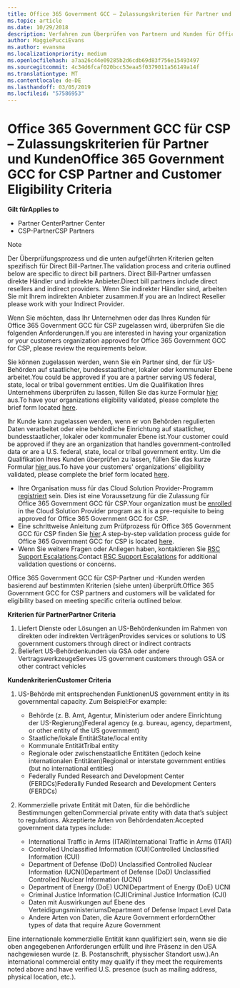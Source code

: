 ```yaml
---
title: Office 365 Government GCC – Zulassungskriterien für Partner und Kunden | Partner Center
ms.topic: article
ms.date: 10/29/2018
description: Verfahren zum Überprüfen von Partnern und Kunden für Office 365 Government GCC für CSP.
author: MaggiePucciEvans
ms.author: evansma
ms.localizationpriority: medium
ms.openlocfilehash: a7aa26c44e09285b2d6cdb69d83f756e15493497
ms.sourcegitcommit: 4c34d6fcaf020bcc53eaa5f0379011a56149a14f
ms.translationtype: MT
ms.contentlocale: de-DE
ms.lasthandoff: 03/05/2019
ms.locfileid: "57586953"
---
```

# <a name="office-365-government-gcc-for-csp-partner-and-customer-eligibility-criteria"></a><span data-ttu-id="5d8ef-103">Office 365 Government GCC für CSP – Zulassungskriterien für Partner und Kunden</span><span class="sxs-lookup"><span data-stu-id="5d8ef-103">Office 365 Government GCC for CSP Partner and Customer Eligibility Criteria</span></span>

<span data-ttu-id="5d8ef-104">**Gilt für**</span><span class="sxs-lookup"><span data-stu-id="5d8ef-104">**Applies to**</span></span>

-  <span data-ttu-id="5d8ef-105">Partner Center</span><span class="sxs-lookup"><span data-stu-id="5d8ef-105">Partner Center</span></span>
-  <span data-ttu-id="5d8ef-106">CSP-Partner</span><span class="sxs-lookup"><span data-stu-id="5d8ef-106">CSP Partners</span></span>

>[!NOTE]
><span data-ttu-id="5d8ef-107">Der Überprüfungsprozess und die unten aufgeführten Kriterien gelten spezifisch für Direct Bill-Partner.</span><span class="sxs-lookup"><span data-stu-id="5d8ef-107">The validation process and criteria outlined below are specific to direct bill partners.</span></span> <span data-ttu-id="5d8ef-108">Direct Bill-Partner umfassen direkte Händler und indirekte Anbieter.</span><span class="sxs-lookup"><span data-stu-id="5d8ef-108">Direct bill partners include direct resellers and indirect providers.</span></span>  <span data-ttu-id="5d8ef-109">Wenn Sie indirekter Händler sind, arbeiten Sie mit Ihrem indirekten Anbieter zusammen.</span><span class="sxs-lookup"><span data-stu-id="5d8ef-109">If you are an Indirect Reseller please work with your Indirect Provider.</span></span> 

<span data-ttu-id="5d8ef-110">Wenn Sie möchten, dass Ihr Unternehmen oder das Ihres Kunden für Office 365 Government GCC für CSP zugelassen wird, überprüfen Sie die folgenden Anforderungen.</span><span class="sxs-lookup"><span data-stu-id="5d8ef-110">If you are interested in having your organization or your customers organization approved for Office 365 Government GCC for CSP, please review the requirements below.</span></span>

<span data-ttu-id="5d8ef-111">Sie können zugelassen werden, wenn Sie ein Partner sind, der für US-Behörden auf staatlicher, bundesstaatlicher, lokaler oder kommunaler Ebene arbeitet.</span><span class="sxs-lookup"><span data-stu-id="5d8ef-111">You could be approved if you are a partner serving US federal, state, local or tribal government entities.</span></span> <span data-ttu-id="5d8ef-112">Um die Qualifikation Ihres Unternehmens überprüfen zu lassen, füllen Sie das kurze Formular [hier ](https://products.office.com/government/eligibility-validation?ReqType=CSPPartner) aus.</span><span class="sxs-lookup"><span data-stu-id="5d8ef-112">To have your organizations eligibility validated, please complete the brief form located [here](https://products.office.com/government/eligibility-validation?ReqType=CSPPartner).</span></span>

<span data-ttu-id="5d8ef-113">Ihr Kunde kann zugelassen werden, wenn er von Behörden regulierten Daten verarbeitet oder eine behördliche Einrichtung auf staatlicher, bundesstaatlicher, lokaler oder kommunaler Ebene ist.</span><span class="sxs-lookup"><span data-stu-id="5d8ef-113">Your customer could be approved if they are an organization that handles government-controlled data or are a U.S. federal, state, local or tribal government entity.</span></span> <span data-ttu-id="5d8ef-114">Um die Qualifikation Ihres Kunden überprüfen zu lassen, füllen Sie das kurze Formular [hier ](https://products.office.com/government/eligibility-validation?ReqType=CSPCustomer) aus.</span><span class="sxs-lookup"><span data-stu-id="5d8ef-114">To have your customers' organizations’ eligibility validated, please complete the brief form located [here](https://products.office.com/government/eligibility-validation?ReqType=CSPCustomer).</span></span> 

-   <span data-ttu-id="5d8ef-115">Ihre Organisation muss für das Cloud Solution Provider-Programm [registriert](https://partnercenter.microsoft.com/partner/cloud-solution-provider) sein. Dies ist eine Voraussetzung für die Zulassung für Office 365 Government GCC für CSP.</span><span class="sxs-lookup"><span data-stu-id="5d8ef-115">Your organization must be [enrolled](https://partnercenter.microsoft.com/partner/cloud-solution-provider) in the Cloud Solution Provider program as it is a pre-requisite to being approved for Office 365 Government GCC for CSP.</span></span>
-   <span data-ttu-id="5d8ef-116">Eine schrittweise Anleitung zum Prüfprozess für Office 365 Government GCC für CSP finden Sie [hier](https://go.microsoft.com/fwlink/?linkid=2007323).</span><span class="sxs-lookup"><span data-stu-id="5d8ef-116">A step-by-step validation process guide for Office 365 Government GCC for CSP is located [here](https://go.microsoft.com/fwlink/?linkid=2007323).</span></span>
-   <span data-ttu-id="5d8ef-117">Wenn Sie weitere Fragen oder Anliegen haben, kontaktieren Sie [RSC Support Escalations](mailto:usgcce@microsoft.com).</span><span class="sxs-lookup"><span data-stu-id="5d8ef-117">Contact [RSC Support Escalations](mailto:usgcce@microsoft.com) for additional validation questions or concerns.</span></span>

<span data-ttu-id="5d8ef-118">Office 365 Government GCC für CSP-Partner und -Kunden werden basierend auf bestimmten Kriterien (siehe unten) überprüft.</span><span class="sxs-lookup"><span data-stu-id="5d8ef-118">Office 365 Government GCC for CSP partners and customers will be validated for eligibility based on meeting specific criteria outlined below.</span></span>

<span data-ttu-id="5d8ef-119">**Kriterien für Partner**</span><span class="sxs-lookup"><span data-stu-id="5d8ef-119">**Partner Criteria**</span></span>
1.  <span data-ttu-id="5d8ef-120">Liefert Dienste oder Lösungen an US-Behördenkunden im Rahmen von direkten oder indirekten Verträgen</span><span class="sxs-lookup"><span data-stu-id="5d8ef-120">Provides services or solutions to US government customers through direct or indirect contracts</span></span>
2.  <span data-ttu-id="5d8ef-121">Beliefert US-Behördenkunden via GSA oder andere Vertragswerkzeuge</span><span class="sxs-lookup"><span data-stu-id="5d8ef-121">Serves US government customers through GSA or other contract vehicles</span></span>

<span data-ttu-id="5d8ef-122">**Kundenkriterien**</span><span class="sxs-lookup"><span data-stu-id="5d8ef-122">**Customer Criteria**</span></span>
1.  <span data-ttu-id="5d8ef-123">US-Behörde mit entsprechenden Funktionen</span><span class="sxs-lookup"><span data-stu-id="5d8ef-123">US government entity in its governmental capacity.</span></span> <span data-ttu-id="5d8ef-124">Zum Beispiel:</span><span class="sxs-lookup"><span data-stu-id="5d8ef-124">For example:</span></span>
 
    -  <span data-ttu-id="5d8ef-125">Behörde (z. B. Amt, Agentur, Ministerium oder andere Einrichtung der US-Regierung)</span><span class="sxs-lookup"><span data-stu-id="5d8ef-125">Federal agency (e.g. bureau, agency, department, or other entity of the US government)</span></span>
    -   <span data-ttu-id="5d8ef-126">Staatliche/lokale Entität</span><span class="sxs-lookup"><span data-stu-id="5d8ef-126">State/local entity</span></span> 
    -   <span data-ttu-id="5d8ef-127">Kommunale Entität</span><span class="sxs-lookup"><span data-stu-id="5d8ef-127">Tribal entity</span></span>
    -   <span data-ttu-id="5d8ef-128">Regionale oder zwischenstaatliche Entitäten (jedoch keine internationalen Entitäten)</span><span class="sxs-lookup"><span data-stu-id="5d8ef-128">Regional or interstate government entities (but no international entities)</span></span>
    -   <span data-ttu-id="5d8ef-129">Federally Funded Research and Development Center (FERDCs)</span><span class="sxs-lookup"><span data-stu-id="5d8ef-129">Federally Funded Research and Development Centers (FERDCs)</span></span>

2.  <span data-ttu-id="5d8ef-130">Kommerzielle private Entität mit Daten, für die behördliche Bestimmungen gelten</span><span class="sxs-lookup"><span data-stu-id="5d8ef-130">Commercial private entity with data that’s subject to regulations.</span></span> <span data-ttu-id="5d8ef-131">Akzeptierte Arten von Behördendaten:</span><span class="sxs-lookup"><span data-stu-id="5d8ef-131">Accepted government data types include:</span></span> 
    -   <span data-ttu-id="5d8ef-132">International Traffic in Arms (ITAR)</span><span class="sxs-lookup"><span data-stu-id="5d8ef-132">International Traffic in Arms (ITAR)</span></span>
    -   <span data-ttu-id="5d8ef-133">Controlled Unclassified Information (CUI)</span><span class="sxs-lookup"><span data-stu-id="5d8ef-133">Controlled Unclassified Information (CUI)</span></span>
    -   <span data-ttu-id="5d8ef-134">Department of Defense (DoD) Unclassified Controlled Nuclear Information (UCNI)</span><span class="sxs-lookup"><span data-stu-id="5d8ef-134">Department of Defense (DoD) Unclassified Controlled Nuclear Information (UCNI)</span></span>
    -   <span data-ttu-id="5d8ef-135">Department of Energy (DoE) UCNI</span><span class="sxs-lookup"><span data-stu-id="5d8ef-135">Department of Energy (DoE) UCNI</span></span>
    -   <span data-ttu-id="5d8ef-136">Criminal Justice Information (CJI)</span><span class="sxs-lookup"><span data-stu-id="5d8ef-136">Criminal Justice Information (CJI)</span></span>
    -   <span data-ttu-id="5d8ef-137">Daten mit Auswirkungen auf Ebene des Verteidigungsministeriums</span><span class="sxs-lookup"><span data-stu-id="5d8ef-137">Department of Defense Impact Level Data</span></span>
    -   <span data-ttu-id="5d8ef-138">Andere Arten von Daten, die Azure Government erfordern</span><span class="sxs-lookup"><span data-stu-id="5d8ef-138">Other types of data that require Azure Government</span></span>

<span data-ttu-id="5d8ef-139">Eine internationale kommerzielle Entität kann qualifiziert sein, wenn sie die oben angegebenen Anforderungen erfüllt und ihre Präsenz in den USA nachgewiesen wurde (z. B. Postanschrift, physischer Standort usw.).</span><span class="sxs-lookup"><span data-stu-id="5d8ef-139">An international commercial entity may qualify if they meet the requirements noted above and have verified U.S. presence (such as mailing address, physical location, etc.).</span></span>

